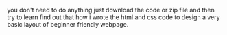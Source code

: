 you don't need to do anything just download the code or zip file and then try to learn find out that how i wrote the html and css code to design a very basic layout of beginner friendly webpage.
